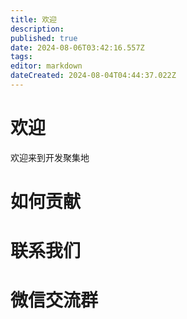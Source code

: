 ```yaml
---
title: 欢迎
description: 
published: true
date: 2024-08-06T03:42:16.557Z
tags: 
editor: markdown
dateCreated: 2024-08-04T04:44:37.022Z
---
```


# 欢迎
欢迎来到开发聚集地

# 如何贡献

# 联系我们

# 微信交流群